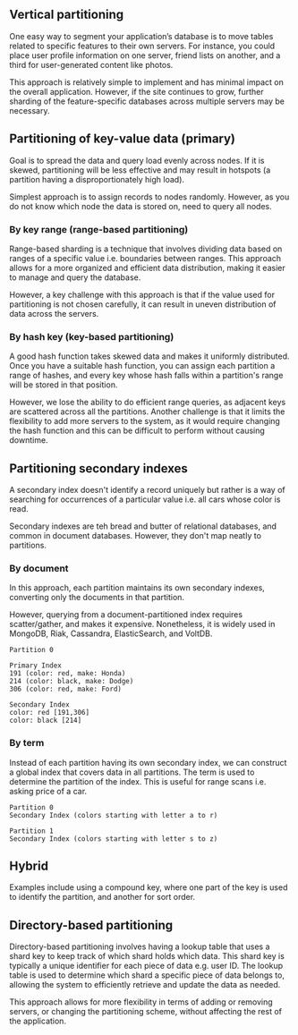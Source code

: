 ## Vertical partitioning

One easy way to segment your application’s database is to move tables related to specific features to their own servers. For instance, you could place user profile information on one server, friend lists on another, and a third for user-generated content like photos.

This approach is relatively simple to implement and has minimal impact on the overall application. However, if the site continues to grow, further sharding of the feature-specific databases across multiple servers may be necessary.

## Partitioning of key-value data (primary)

Goal is to spread the data and query load evenly across nodes. If it is skewed, partitioning will be less effective and may result in hotspots (a partition having a disproportionately high load).

Simplest approach is to assign records to nodes randomly. However, as you do not know which node the data is stored on, need to query all nodes.

### By key range (range-based partitioning)

Range-based sharding is a technique that involves dividing data based on ranges of a specific value i.e. boundaries between ranges. This approach allows for a more organized and efficient data distribution, making it easier to manage and query the database.

However, a key challenge with this approach is that if the value used for partitioning is not chosen carefully, it can result in uneven distribution of data across the servers.

### By hash key (key-based partitioning)

A good hash function takes skewed data and makes it uniformly distributed. Once you have a suitable hash function, you can assign each partition a range of hashes, and every key whose hash falls within a partition's range will be stored in that position.

However, we lose the ability to do efficient range queries, as adjacent keys are scattered across all the partitions. Another challenge is that it limits the flexibility to add more servers to the system, as it would require changing the hash function and this can be difficult to perform without causing downtime.

## Partitioning secondary indexes

A secondary index doesn't identify a record uniquely but rather is a way of searching for occurrences of a particular value i.e. all cars whose color is read.

Secondary indexes are teh bread and butter of relational databases, and common in document databases. However, they don't map neatly to partitions.

### By document

In this approach, each partition maintains its own secondary indexes, converting only the documents in that partition.

However, querying from a document-partitioned index requires scatter/gather, and makes it expensive. Nonetheless, it is widely used in MongoDB, Riak, Cassandra, ElasticSearch, and VoltDB.

```
Partition 0

Primary Index
191 (color: red, make: Honda)
214 (color: black, make: Dodge)
306 (color: red, make: Ford)

Secondary Index
color: red [191,306]
color: black [214]
```

### By term

Instead of each partition having its own secondary index, we can construct a global index that covers data in all partitions. The term is used to determine the partition of the index. This is useful for range scans i.e. asking price of a car.

```
Partition 0
Secondary Index (colors starting with letter a to r)

Partition 1
Secondary Index (colors starting with letter s to z)
```

## Hybrid

Examples include using a compound key, where one part of the key is used to identify the partition, and another for sort order.

## Directory-based partitioning

Directory-based partitioning involves having a lookup table that uses a shard key to keep track of which shard holds which data. This shard key is typically a unique identifier for each piece of data e.g. user ID. The lookup table is used to determine which shard a specific piece of data belongs to, allowing the system to efficiently retrieve and update the data as needed.

This approach allows for more flexibility in terms of adding or removing servers, or changing the partitioning scheme, without affecting the rest of the application.
